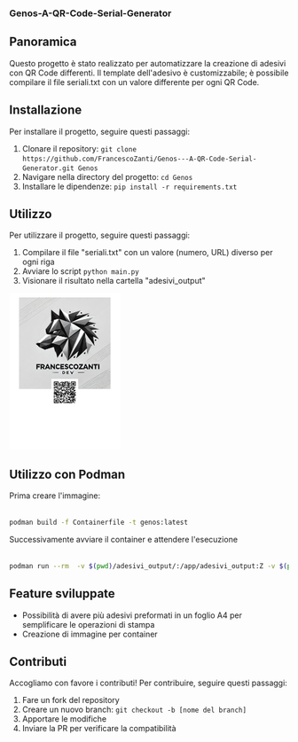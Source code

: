 ### Genos-A-QR-Code-Serial-Generator 

## Panoramica
Questo progetto è stato realizzato per automatizzare la creazione di adesivi con QR Code differenti. 
Il template dell'adesivo è customizzabile; è possibile compilare il file seriali.txt con un valore differente per ogni QR Code.

## Installazione
Per installare il progetto, seguire questi passaggi:
1. Clonare il repository: `git clone https://github.com/FrancescoZanti/Genos---A-QR-Code-Serial-Generator.git Genos`
2. Navigare nella directory del progetto: `cd Genos`
3. Installare le dipendenze: `pip install -r requirements.txt`

## Utilizzo
Per utilizzare il progetto, seguire questi passaggi:
1.  Compilare il file "seriali.txt" con un valore (numero, URL) diverso per ogni riga
2.  Avviare lo script `python main.py`
3.  Visionare il risultato nella cartella "adesivi_output"

<img src="docs/image.png" alt="esempio adesivo" width="200"/>

## Utilizzo con Podman

Prima creare l'immagine:

````bash

podman build -f Containerfile -t genos:latest

````

Successivamente avviare il container e attendere l'esecuzione

````bash

podman run --rm  -v $(pwd)/adesivi_output/:/app/adesivi_output:Z -v $(pwd)/seriali.txt:/app/seriali.txt:Z genos:latest

````

## Feature sviluppate

- Possibilità di avere più adesivi preformati in un foglio A4 per semplificare le operazioni di stampa
- Creazione di immagine per container

## Contributi
Accogliamo con favore i contributi! Per contribuire, seguire questi passaggi:
1. Fare un fork del repository
2. Creare un nuovo branch: `git checkout -b [nome del branch]`
3. Apportare le modifiche
4. Inviare la PR per verificare la compatibilità